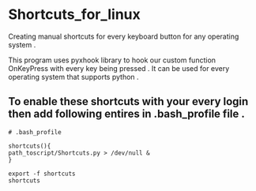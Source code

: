 # Shortcuts_for_linux
Creating manual shortcuts for every keyboard button for any operating system . 

This program uses pyxhook library to hook our custom function OnKeyPress with every key being pressed .
It can be used for every operating system that supports python .

<h2>To enable these shortcuts with your every login then add following entires in .bash_profile file .</h2>

```
# .bash_profile

shortcuts(){
path_toscript/Shortcuts.py > /dev/null &
}

export -f shortcuts
shortcuts
```
